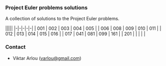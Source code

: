 ### Project Euler problems solutions

A collection of solutions to the Project Euler problems.

|||||
|-|-|-|-|-|
| 001 | 002 | 003 | 004 | 005 |
| 006 | 008 | 009 | 010 | 011 |
| 012 | 013 | 014 | 015 | 016 |
| 017 | 041 | 081 | 099 | 161 |
| 201 | | | | |

### Contact

* Viktar Arlou (varlou@gmail.com)
